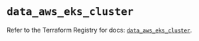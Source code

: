 # `data_aws_eks_cluster`

Refer to the Terraform Registry for docs: [`data_aws_eks_cluster`](https://registry.terraform.io/providers/hashicorp/aws/6.14.0/docs/data-sources/eks_cluster).
